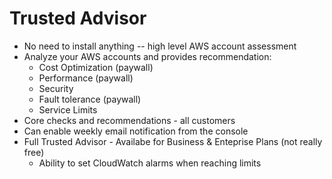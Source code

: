 # Trusted Advisor

- No need to install anything -- high level AWS account assessment
- Analyze your AWS accounts and provides recommendation:
   - Cost Optimization (paywall)
   - Performance (paywall)
   - Security
   - Fault tolerance (paywall)
   - Service Limits 
- Core checks and recommendations - all customers
- Can enable weekly email notification from the console
- Full Trusted Advisor - Availabe for Business & Enteprise Plans (not really free)
  - Ability to set CloudWatch alarms when reaching limits
